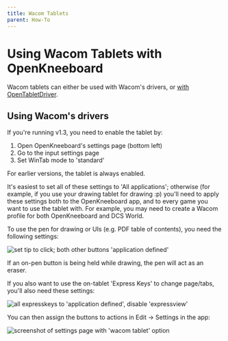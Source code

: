 ```yaml
---
title: Wacom Tablets
parent: How-To
---
```


# Using Wacom Tablets with OpenKneeboard

Wacom tablets can either be used with Wacom's drivers, or [with OpenTabletDriver](https://go.openkneeboard.com/otd-ipc).

## Using Wacom's drivers

If you're running v1.3, you need to enable the tablet by:

1. Open OpenKneeboard's settings page (bottom left)
2. Go to the input settings page
3. Set WinTab mode to 'standard'

For earlier versions, the tablet is always enabled.

It's easiest to set all of these settings to 'All applications'; otherwise (for example, if you use your
drawing tablet for drawing :p) you'll need to apply these settings both to the OpenKneeboard app, and to
every game you want to use the tablet with. For example, you may need to create a Wacom profile for both
OpenKneeboard and DCS World.

To use the pen for drawing or UIs (e.g. PDF table of contents), you need the
following settings:

![set tip to click; both other buttons 'application defined'](../screenshots/wacom-pen-settings.png)

If an on-pen button is being held while drawing, the pen will act as an eraser.

If you also want to use the on-tablet 'Express Keys' to change page/tabs, you'll
also need these settings:

![all expresskeys to 'application defined', disable 'expressview'](../screenshots/wacom-tablet-settings.png)

You can then assign the buttons to actions in Edit -> Settings in the app:

![screenshot of settings page with 'wacom tablet' option](../screenshots/wacom-expresskey-bindings.png)
